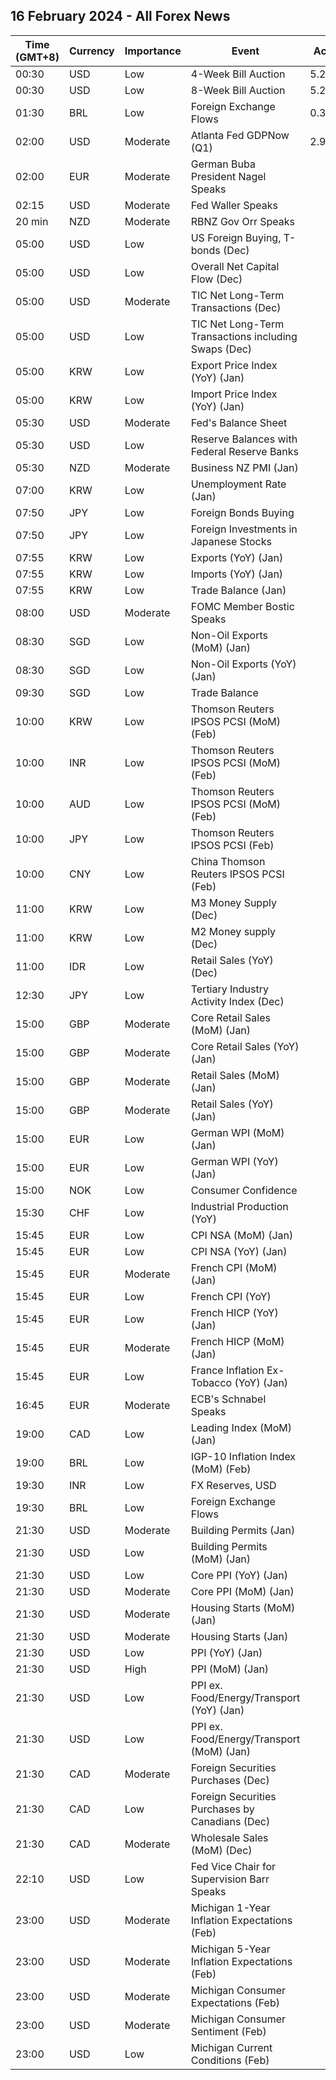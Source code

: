## 16 February 2024 - All Forex News

| Time (GMT+8) | Currency | Importance | Event | Actual | Forecast | Previous |
|------|----------|------------|-------|--------|----------|----------|
| 00:30 | USD | Low | 4-Week Bill Auction | 5.280% |  | 5.280% |
| 00:30 | USD | Low | 8-Week Bill Auction | 5.270% |  | 5.270% |
| 01:30 | BRL | Low | Foreign Exchange Flows | 0.321B |  | -1.473B |
| 02:00 | USD | Moderate | Atlanta Fed GDPNow (Q1) | 2.9% | 3.4% | 3.4% |
| 02:00 | EUR | Moderate | German Buba President Nagel Speaks |  |  |  |
| 02:15 | USD | Moderate | Fed Waller Speaks |  |  |  |
| 20 min | NZD | Moderate | RBNZ Gov Orr Speaks |  |  |  |
| 05:00 | USD | Low | US Foreign Buying, T-bonds (Dec) |  |  | 91.00B |
| 05:00 | USD | Low | Overall Net Capital Flow (Dec) |  |  | 260.20B |
| 05:00 | USD | Moderate | TIC Net Long-Term Transactions (Dec) |  | 42.6B | 126.1B |
| 05:00 | USD | Low | TIC Net Long-Term Transactions including Swaps (Dec) |  |  | 126.10B |
| 05:00 | KRW | Low | Export Price Index (YoY) (Jan) |  |  | -2.3% |
| 05:00 | KRW | Low | Import Price Index (YoY) (Jan) |  |  | -4.1% |
| 05:30 | USD | Moderate | Fed's Balance Sheet |  |  | 7,631B |
| 05:30 | USD | Low | Reserve Balances with Federal Reserve Banks |  |  | 3.556T |
| 05:30 | NZD | Moderate | Business NZ PMI (Jan) |  |  | 43.1 |
| 07:00 | KRW | Low | Unemployment Rate (Jan) |  |  | 3.3% |
| 07:50 | JPY | Low | Foreign Bonds Buying |  |  | 456.6B |
| 07:50 | JPY | Low | Foreign Investments in Japanese Stocks |  |  | 308.4B |
| 07:55 | KRW | Low | Exports (YoY) (Jan) |  |  | 18.0% |
| 07:55 | KRW | Low | Imports (YoY) (Jan) |  |  | -7.8% |
| 07:55 | KRW | Low | Trade Balance (Jan) |  |  | 0.30B |
| 08:00 | USD | Moderate | FOMC Member Bostic Speaks |  |  |  |
| 08:30 | SGD | Low | Non-Oil Exports (MoM) (Jan) |  | 0.50% | -2.80% |
| 08:30 | SGD | Low | Non-Oil Exports (YoY) (Jan) |  | 5.40% | -1.50% |
| 09:30 | SGD | Low | Trade Balance |  |  | 7.778B |
| 10:00 | KRW | Low | Thomson Reuters IPSOS PCSI (MoM) (Feb) |  |  | 38.79 |
| 10:00 | INR | Low | Thomson Reuters IPSOS PCSI (MoM) (Feb) |  |  | 66.51 |
| 10:00 | AUD | Low | Thomson Reuters IPSOS PCSI (MoM) (Feb) |  |  | 50.16 |
| 10:00 | JPY | Low | Thomson Reuters IPSOS PCSI (Feb) |  |  | 37.84 |
| 10:00 | CNY | Low | China Thomson Reuters IPSOS PCSI (Feb) |  |  | 70.38 |
| 11:00 | KRW | Low | M3 Money Supply (Dec) |  |  | 5,283.9B |
| 11:00 | KRW | Low | M2 Money supply (Dec) |  |  | 2.40% |
| 11:00 | IDR | Low | Retail Sales (YoY) (Dec) |  |  | 2.1% |
| 12:30 | JPY | Low | Tertiary Industry Activity Index (Dec) |  | 0.20 | -0.80 |
| 15:00 | GBP | Moderate | Core Retail Sales (MoM) (Jan) |  | 1.7% | -3.3% |
| 15:00 | GBP | Moderate | Core Retail Sales (YoY) (Jan) |  | -1.6% | -2.1% |
| 15:00 | GBP | Moderate | Retail Sales (MoM) (Jan) |  | 1.5% | -3.2% |
| 15:00 | GBP | Moderate | Retail Sales (YoY) (Jan) |  | -1.4% | -2.4% |
| 15:00 | EUR | Low | German WPI (MoM) (Jan) |  | -0.4% | -0.6% |
| 15:00 | EUR | Low | German WPI (YoY) (Jan) |  |  | -2.6% |
| 15:00 | NOK | Low | Consumer Confidence |  |  | -33.50 |
| 15:30 | CHF | Low | Industrial Production (YoY) |  |  | 2.00% |
| 15:45 | EUR | Low | CPI NSA (MoM) (Jan) |  |  | 0.10% |
| 15:45 | EUR | Low | CPI NSA (YoY) (Jan) |  |  | 3.70% |
| 15:45 | EUR | Moderate | French CPI (MoM) (Jan) |  | -0.2% | 0.1% |
| 15:45 | EUR | Low | French CPI (YoY) |  | 3.1% | 3.7% |
| 15:45 | EUR | Low | French HICP (YoY) (Jan) |  | 3.4% | 4.1% |
| 15:45 | EUR | Moderate | French HICP (MoM) (Jan) |  | -0.2% | 0.1% |
| 15:45 | EUR | Low | France Inflation Ex-Tobacco (YoY) (Jan) |  |  | 3.60% |
| 16:45 | EUR | Moderate | ECB's Schnabel Speaks |  |  |  |
| 19:00 | CAD | Low | Leading Index (MoM) (Jan) |  |  | 0.05% |
| 19:00 | BRL | Low | IGP-10 Inflation Index (MoM) (Feb) |  |  | 0.4% |
| 19:30 | INR | Low | FX Reserves, USD |  |  | 622.47B |
| 19:30 | BRL | Low | Foreign Exchange Flows |  |  | -0.315B |
| 21:30 | USD | Moderate | Building Permits (Jan) |  | 1.509M | 1.493M |
| 21:30 | USD | Low | Building Permits (MoM) (Jan) |  |  | 1.8% |
| 21:30 | USD | Low | Core PPI (YoY) (Jan) |  | 1.6% | 1.8% |
| 21:30 | USD | Moderate | Core PPI (MoM) (Jan) |  | 0.1% | 0.0% |
| 21:30 | USD | Moderate | Housing Starts (MoM) (Jan) |  |  | -4.3% |
| 21:30 | USD | Moderate | Housing Starts (Jan) |  | 1.450M | 1.460M |
| 21:30 | USD | Low | PPI (YoY) (Jan) |  | 0.6% | 1.0% |
| 21:30 | USD | High | PPI (MoM) (Jan) |  | 0.1% | -0.1% |
| 21:30 | USD | Low | PPI ex. Food/Energy/Transport (YoY) (Jan) |  |  | 2.5% |
| 21:30 | USD | Low | PPI ex. Food/Energy/Transport (MoM) (Jan) |  |  | 0.2% |
| 21:30 | CAD | Moderate | Foreign Securities Purchases (Dec) |  | -6.45B | 11.43B |
| 21:30 | CAD | Low | Foreign Securities Purchases by Canadians (Dec) |  |  | 12.53B |
| 21:30 | CAD | Moderate | Wholesale Sales (MoM) (Dec) |  | 0.7% | 0.9% |
| 22:10 | USD | Low | Fed Vice Chair for Supervision Barr Speaks |  |  |  |
| 23:00 | USD | Moderate | Michigan 1-Year Inflation Expectations (Feb) |  |  | 2.9% |
| 23:00 | USD | Moderate | Michigan 5-Year Inflation Expectations (Feb) |  |  | 2.9% |
| 23:00 | USD | Moderate | Michigan Consumer Expectations (Feb) |  | 76.5 | 77.1 |
| 23:00 | USD | Moderate | Michigan Consumer Sentiment (Feb) |  | 80.0 | 79.0 |
| 23:00 | USD | Low | Michigan Current Conditions (Feb) |  | 82.0 | 81.9 |
